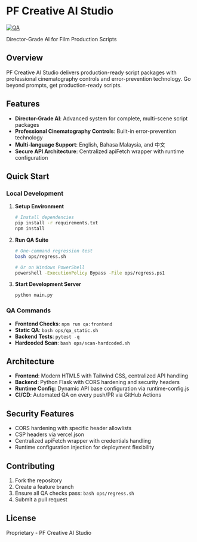 # PF Creative AI Studio

[![QA](https://github.com/pfcreative/pf-qa/actions/workflows/qa.yml/badge.svg)](https://github.com/pfcreative/pf-qa/actions/workflows/qa.yml)

Director-Grade AI for Film Production Scripts

## Overview

PF Creative AI Studio delivers production-ready script packages with professional cinematography controls and error-prevention technology. Go beyond prompts, get production-ready scripts.

## Features

- **Director-Grade AI**: Advanced system for complete, multi-scene script packages
- **Professional Cinematography Controls**: Built-in error-prevention technology
- **Multi-language Support**: English, Bahasa Malaysia, and 中文
- **Secure API Architecture**: Centralized apiFetch wrapper with runtime configuration

## Quick Start

### Local Development

1. **Setup Environment**
   ```bash
   # Install dependencies
   pip install -r requirements.txt
   npm install
   ```

2. **Run QA Suite**
   ```bash
   # One-command regression test
   bash ops/regress.sh
   
   # Or on Windows PowerShell
   powershell -ExecutionPolicy Bypass -File ops/regress.ps1
   ```

3. **Start Development Server**
   ```bash
   python main.py
   ```

### QA Commands

- **Frontend Checks**: `npm run qa:frontend`
- **Static QA**: `bash ops/qa_static.sh`
- **Backend Tests**: `pytest -q`
- **Hardcoded Scan**: `bash ops/scan-hardcoded.sh`

## Architecture

- **Frontend**: Modern HTML5 with Tailwind CSS, centralized API handling
- **Backend**: Python Flask with CORS hardening and security headers
- **Runtime Config**: Dynamic API base configuration via runtime-config.js
- **CI/CD**: Automated QA on every push/PR via GitHub Actions

## Security Features

- CORS hardening with specific header allowlists
- CSP headers via vercel.json
- Centralized apiFetch wrapper with credentials handling
- Runtime configuration injection for deployment flexibility

## Contributing

1. Fork the repository
2. Create a feature branch
3. Ensure all QA checks pass: `bash ops/regress.sh`
4. Submit a pull request

## License

Proprietary - PF Creative AI Studio
